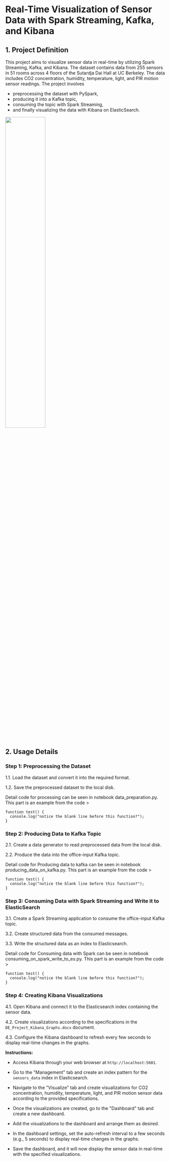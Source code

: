 # Real-Time Visualization of Sensor Data with Spark Streaming, Kafka, and Kibana

## 1. Project Definition

This project aims to visualize sensor data in real-time by utilizing Spark Streaming, Kafka, and Kibana. The dataset contains data from 255 sensors in 51 rooms across 4 floors of the Sutardja Dai Hall at UC Berkeley. The data includes CO2 concentration, humidity, temperature, light, and PIR motion sensor readings. 
The project involves 
* preprocessing the dataset with PySpark, 
* producing it into a Kafka topic, 
* consuming the topic with Spark Streaming, 
* and finally visualizing the data with Kibana on ElasticSearch.

<img src="https://github.com/semihdesticioglu/Streaming_Sensor_Data_Realtime_Dashboard/blob/f1990afe1731b2495b0891c28c38f2b0705f9895/images/streaming_sensor_data.jpg" width=50% height=50%>

## 2. Usage Details

###   Step 1: Preprocessing the Dataset
1.1. Load the dataset and convert it into the required format.

1.2. Save the preprocessed dataset to the local disk.

Detail code for processing can be seen in notebook data_preparation.py. This part is an example from the code >

```
function test() {
  console.log("notice the blank line before this function?");
}
```

###  Step 2: Producing Data to Kafka Topic
2.1. Create a data generator to read preprocessed data from the local disk.

2.2. Produce the data into the office-input Kafka topic.

Detail code for Producing data to kafka can be seen in notebook producing_data_on_kafka.py. This part is an example from the code >

```
function test() {
  console.log("notice the blank line before this function?");
}
```
### Step 3: Consuming Data with Spark Streaming and Write it to ElasticSearch
3.1. Create a Spark Streaming application to consume the office-input Kafka topic.

3.2. Create structured data from the consumed messages.

3.3. Write the structured data as an index to Elasticsearch.

Detail code for Consuming data with Spark can be seen in notebook consuming_on_spark_write_to_es.py. This part is an example from the code >

```
function test() {
  console.log("notice the blank line before this function?");
}
```

### Step 4: Creating Kibana Visualizations
4.1. Open Kibana and connect it to the Elasticsearch index containing the sensor data.

4.2. Create visualizations according to the specifications in the `DE_Project_Kibana_Graphs.docx` document.

4.3. Configure the Kibana dashboard to refresh every few seconds to display real-time changes in the graphs.

**Instructions:**

- Access Kibana through your web browser at `http://localhost:5601`.

- Go to the "Management" tab and create an index pattern for the `sensors_data` index in Elasticsearch.

- Navigate to the "Visualize" tab and create visualizations for CO2 concentration, humidity, temperature, light, and PIR motion sensor data according to the provided specifications.

- Once the visualizations are created, go to the "Dashboard" tab and create a new dashboard.

- Add the visualizations to the dashboard and arrange them as desired.

- In the dashboard settings, set the auto-refresh interval to a few seconds (e.g., 5 seconds) to display real-time changes in the graphs.

- Save the dashboard, and it will now display the sensor data in real-time with the specified visualizations.

